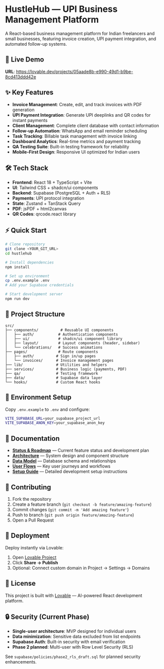 # HustleHub — UPI Business Management Platform

A React-based business management platform for Indian freelancers and small businesses, featuring invoice creation, UPI payment integration, and automated follow-up systems.

## 🚀 Live Demo

**URL**: https://lovable.dev/projects/05aade8b-e990-49d1-b9be-8cd413ddd42e

## ✨ Key Features

- **Invoice Management**: Create, edit, and track invoices with PDF generation
- **UPI Payment Integration**: Generate UPI deeplinks and QR codes for instant payments  
- **Client Management**: Complete client database with contact information
- **Follow-up Automation**: WhatsApp and email reminder scheduling
- **Task Tracking**: Billable task management with invoice linking
- **Dashboard Analytics**: Real-time metrics and payment tracking
- **QA Testing Suite**: Built-in testing framework for reliability
- **Mobile-First Design**: Responsive UI optimized for Indian users

## 🛠 Tech Stack

- **Frontend**: React 18 + TypeScript + Vite
- **UI**: Tailwind CSS + shadcn/ui components
- **Backend**: Supabase (PostgreSQL + Auth + RLS)
- **Payments**: UPI protocol integration
- **State**: Zustand + TanStack Query
- **PDF**: jsPDF + html2canvas
- **QR Codes**: qrcode.react library

## ⚡ Quick Start

```bash
# Clone repository
git clone <YOUR_GIT_URL>
cd hustlehub

# Install dependencies
npm install

# Set up environment
cp .env.example .env
# Add your Supabase credentials

# Start development server
npm run dev
```

## 📁 Project Structure

```
src/
├── components/          # Reusable UI components
│   ├── auth/           # Authentication components
│   ├── ui/             # shadcn/ui component library
│   ├── layout/         # Layout components (header, sidebar)
│   └── celebrations/   # Success animations
├── pages/              # Route components
│   ├── auth/          # Sign in/up pages
│   └── invoices/      # Invoice management pages
├── lib/               # Utilities and helpers
├── services/          # Business logic (payments, PDF)
├── qa/                # Testing framework
├── data/              # Supabase data layer
└── hooks/             # Custom React hooks
```

## 🔧 Environment Setup

Copy `.env.example` to `.env` and configure:

```bash
VITE_SUPABASE_URL=your_supabase_project_url
VITE_SUPABASE_ANON_KEY=your_supabase_anon_key
```

## 📖 Documentation

- [**Status & Roadmap**](docs/STATUS.md) — Current feature status and development plan
- [**Architecture**](docs/ARCHITECTURE.md) — System design and component structure  
- [**Data Model**](docs/DATA_MODEL.md) — Database schema and relationships
- [**User Flows**](docs/FLOWS.md) — Key user journeys and workflows
- [**Setup Guide**](docs/SETUP.md) — Detailed development setup instructions

## 🤝 Contributing

1. Fork the repository
2. Create a feature branch (`git checkout -b feature/amazing-feature`)
3. Commit changes (`git commit -m 'Add amazing feature'`)
4. Push to branch (`git push origin feature/amazing-feature`)
5. Open a Pull Request

## 🚀 Deployment

Deploy instantly via Lovable:
1. Open [Lovable Project](https://lovable.dev/projects/05aade8b-e990-49d1-b9be-8cd413ddd42e)
2. Click **Share → Publish**
3. Optional: Connect custom domain in Project → Settings → Domains

## 📄 License

This project is built with [Lovable](https://lovable.dev) — AI-powered React development platform.

## 🔒 Security (Current Phase)

- **Single-user architecture**: MVP designed for individual users
- **Data minimization**: Sensitive data excluded from list endpoints
- **Supabase Auth**: Built-in security with email verification
- **Phase 2 planned**: Multi-user with Row Level Security (RLS)

See `supabase/policies/phase2_rls_draft.sql` for planned security enhancements.
